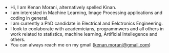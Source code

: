 - Hi, I am Kenan Morani, alternatively spelled Kinan.
- I am interested in Machine Learning, Image Processing applications and coding in general.
- I am currently a PhD candidate in Electrical and Eelctronics Engineering.
- I look to coolaborate with academicians, programmwers and all others in work related to statistics, machine learning, Artificial Intellegence and others.
- You can always reach me on my gmail (kenan.morani@gmail.com)
